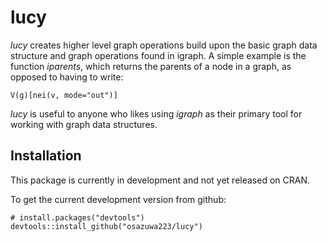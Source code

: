 # lucy

*lucy* creates higher level graph operations build upon the basic graph data structure and graph operations found in igraph.  A simple example is the function *iparents*, which returns the parents of a node in a graph, as opposed to having to write: 

    V(g)[nei(v, mode="out")]

*lucy* is useful to anyone who likes using *igraph* as their primary tool for working with graph data structures.

## Installation
This package is currently in development and not yet released on CRAN.

To get the current development version from github:

    # install.packages("devtools")
    devtools::install_github("osazuwa223/lucy")
